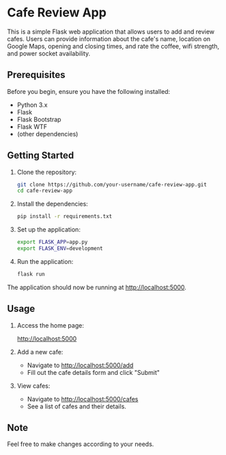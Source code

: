 # Cafe Review App

This is a simple Flask web application that allows users to add and review cafes. Users can provide information about the cafe's name, location on Google Maps, opening and closing times, and rate the coffee, wifi strength, and power socket availability.

## Prerequisites

Before you begin, ensure you have the following installed:

- Python 3.x
- Flask
- Flask Bootstrap
- Flask WTF
- (other dependencies)

## Getting Started

1. Clone the repository:

    ```bash
    git clone https://github.com/your-username/cafe-review-app.git
    cd cafe-review-app
    ```

2. Install the dependencies:

    ```bash
    pip install -r requirements.txt
    ```

3. Set up the application:

    ```bash
    export FLASK_APP=app.py
    export FLASK_ENV=development
    ```

4. Run the application:

    ```bash
    flask run
    ```

The application should now be running at [http://localhost:5000](http://localhost:5000).

## Usage

1. Access the home page:

    [http://localhost:5000](http://localhost:5000)

2. Add a new cafe:

    - Navigate to [http://localhost:5000/add](http://localhost:5000/add)
    - Fill out the cafe details form and click "Submit"

3. View cafes:

    - Navigate to [http://localhost:5000/cafes](http://localhost:5000/cafes)
    - See a list of cafes and their details.

## Note

Feel free to make changes according to your needs.
